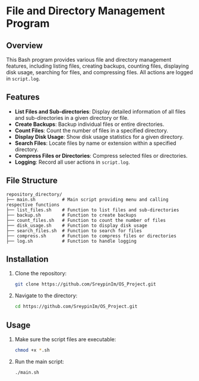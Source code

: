 # File and Directory Management Program

## Overview
This Bash program provides various file and directory management features, including listing files, creating backups, counting files, displaying disk usage, searching for files, and compressing files. All actions are logged in `script.log`.

## Features
- **List Files and Sub-directories**: Display detailed information of all files and sub-directories in a given directory or file.
- **Create Backups**: Backup individual files or entire directories.
- **Count Files**: Count the number of files in a specified directory.
- **Display Disk Usage**: Show disk usage statistics for a given directory.
- **Search Files**: Locate files by name or extension within a specified directory.
- **Compress Files or Directories**: Compress selected files or directories.
- **Logging**: Record all user actions in `script.log`.

## File Structure
```
repository_directory/
├── main.sh          # Main script providing menu and calling respective functions
├── list_files.sh    # Function to list files and sub-directories
├── backup.sh        # Function to create backups
├── count_files.sh   # Function to count the number of files
├── disk_usage.sh    # Function to display disk usage
├── search_files.sh  # Function to search for files
├── compress.sh      # Function to compress files or directories
├── log.sh           # Function to handle logging
```

## Installation
1. Clone the repository:
   ```bash
   git clone https://github.com/SreypinIm/OS_Project.git
   ```
2. Navigate to the directory:
   ```bash
   cd https://github.com/SreypinIm/OS_Project.git
   ```

## Usage
1. Make sure the script files are executable:
   ```bash
   chmod +x *.sh
   ```
2. Run the main script:
   ```bash
   ./main.sh
   ```


